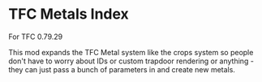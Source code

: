 TFC Metals Index
================

For TFC 0.79.29

This mod expands the TFC Metal system like the crops system so people don't have to worry about IDs or custom trapdoor rendering or anything - they can just pass a bunch of parameters in and create new metals.
